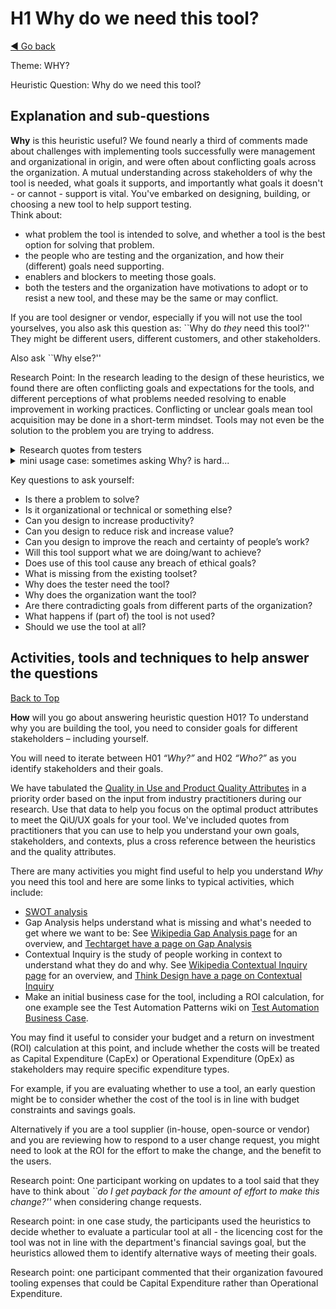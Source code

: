 <a name="TopofPage"></a>
# H1 Why do we need this tool?
[◄ Go back](README.md)

Theme: WHY?

Heuristic Question: Why do we need this tool?

## Explanation and sub-questions

**Why** is this heuristic useful? We found nearly a third of comments made about challenges with implementing tools successfully were management and organizational in origin, and were often about conflicting goals across the organization. A mutual understanding across stakeholders of why the tool is needed, what goals it supports, and importantly what goals it doesn't - or cannot - support is vital. 
You've embarked on designing, building, or choosing a new tool to help support testing.  
Think about:

-	what problem the tool is intended to solve, and whether a tool is the best option for solving that problem. 
-	the people who are testing and the organization, and how their (different) goals need supporting. 
-	enablers and blockers to meeting those goals. 
-	both the testers and the organization have motivations to adopt or to resist a new tool, and these may be the same or may conflict.

If you are tool designer or vendor, especially if you will not use the tool yourselves, you also ask this question as:
``Why do *they* need this tool?'' 
They might be different users, different customers, and other stakeholders.

Also ask ``Why else?''

Research Point: In the research leading to the design of these heuristics, we found there are often conflicting goals and expectations for the tools, and different perceptions of what problems needed resolving to enable improvement in working practices. Conflicting or unclear goals mean tool acquisition may be done in a short-term mindset. Tools may not even be the solution to the problem you are trying to address.

<details close>
<summary>Research quotes from testers</summary>

*``There may be several organizations - even within one organization - with conflicting goals for the same tool [example given of password control tool] Audit versus Dev may have different views about how that might be used''*

*``muddling through - don't have a goal ... just want to do things ... get things done''*

*``change always comes with some resistance, Discussing and setting a clear, shared goal we got a better understanding and purpose to find energy and time and money to finish the transition''*

*`` I would suggest we stop seeing tools as our main goal that will save us, or do the job for us''*

</details>

<details close>
<summary>mini usage case: sometimes asking Why? is hard...</summary>

In one usage, the heuristics started to be introduced late and the participant identified that asking **H01 Why?** can be difficult as it might force a change of mind set or a change of direction, by acknowledging different people will have different goals. While that could be exactly what is needed, it is also difficult to do because people are reluctant to change:
*'In later stages, however, this question may need to be adapted. Once discussions shift toward solutions, it can be challenging to steer back to the broader "why." Different personas appear at different stages with a unique perspective on the purpose of the tool. For instance, the buyer persona’s "why" may differ significantly from that of the tool's end users. To fully understand why the tool is needed, it’s essential to ask about challenges and goals from multiple stakeholders.'*
In this scenario, the participant decided to go with the Why? and Which tool? decisions as they were in place, and use the heuristics to guide their own work in planning future workshops.

</details>

Key questions to ask yourself:
-	Is there a problem to solve?
-	Is it organizational or technical or something else?
- Can you design to increase productivity?
-	Can you design to reduce risk and increase value?
-	Can you design to improve the reach and certainty of people’s work?
-	Will this tool support what we are doing/want to achieve?
-	Does use of this tool cause any breach of ethical goals?
-	What is missing from the existing toolset?
-	Why does the tester need the tool?
-	Why does the organization want the tool?
-	Are there contradicting goals from different parts of the organization?
- What happens if (part of) the tool is not used?
- Should we use the tool at all?

## Activities, tools and techniques to help answer the questions
[Back to Top](#TopofPage)

**How** will you go about answering heuristic question H01? To understand why you are building the tool, you need to consider goals for different stakeholders – including yourself.

You will need to iterate between H01 *“Why?”* and H02 *“Who?”* as you identify stakeholders and their goals.

We have tabulated the [Quality in Use and Product Quality Attributes](Qualityattributesv2.md) in a priority order based on the input from industry practitioners during our research. Use that data to help you focus on the optimal product attributes to meet the QiU/UX goals for your tool. We've included quotes from practitioners that you can use to help you understand your own goals, stakeholders, and contexts, plus a cross reference between the heuristics and the quality attributes.

There are many activities you might find useful to help you understand *Why* you need this tool and here are some links to typical activities, which include:
-	[SWOT analysis](Technique-SWOT-Analysis.md)
-	Gap Analysis helps understand what is missing and what's needed to get where we want to be: See [Wikipedia Gap Analysis page]( https://en.wikipedia.org/wiki/Gap_analysis) for an overview, and [Techtarget have a page on Gap Analysis](https://www.techtarget.com/searchcio/definition/gap-analysis)
-	Contextual Inquiry is the study of people working in context to understand what they do and why. See [Wikipedia Contextual Inquiry page](https://en.wikipedia.org/wiki/Contextual_inquiry) for an overview, and [Think Design have a page on Contextual Inquiry](https://think.design/user-design-research/contextual-inquiry/)
- Make an initial business case for the tool, including a ROI calculation, for one example see the Test Automation Patterns wiki on [Test Automation Business Case](https://testautomationpatterns.org/wiki/index.php/TEST_AUTOMATION_BUSINESS_CASE).
  
You may find it useful to consider your budget and a return on investment (ROI) calculation at this point, and include whether the costs will be treated as Capital Expenditure (CapEx) or Operational Expenditure (OpEx) as stakeholders may require specific expenditure types.

For example, if you are evaluating whether to use a tool, an early question might be to consider whether the cost of the tool is in line with budget constraints and savings goals. 

Alternatively if you are a tool supplier (in-house, open-source or vendor) and you are reviewing how to respond to a user change request, you might need to look at the ROI for the effort to make the change, and the benefit to the users. 

Research point: One participant working on updates to a tool said that they have to think about *``do I get payback for the amount of effort to make this change?''* when considering change requests.

Research point: in one case study, the participants used the heuristics to decide whether to evaluate a particular tool at all - the licencing cost for the tool was not in line with the department's financial savings goal, but the heuristics allowed them to identify alternative ways of meeting their goals. 

Research point: one participant commented that their organization favoured tooling expenses that could be Capital Expenditure rather than Operational Expenditure. 
